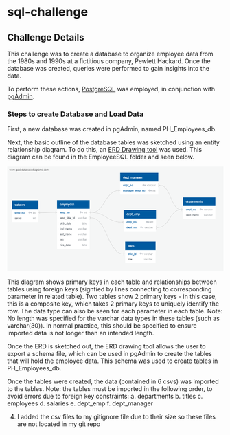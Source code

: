 # sql-challenge

## Challenge Details

This challenge was to create a database to organize employee data from the 1980s and 1990s at a fictitious company, Pewlett Hackard. Once the database was created, queries were performed to gain insights into the data.

To perform these actions, [PostgreSQL](https://www.postgresql.org/) was employed, in conjunction with [pgAdmin](https://www.pgadmin.org/).

### Steps to create Database and Load Data

First, a new database was created in pgAdmin, named PH_Employees_db.

Next, the basic outline of the database tables was sketched using an entity relationship diagram. To do this, an [ERD Drawing tool](http://www.quickdatabasediagrams.com) was used. This diagram can be found in the EmployeeSQL folder and seen below. 

![ERD](EmployeeSQL/ERD_PH_Employees_db.png)

This diagram shows primary keys in each table and relationships between tables using foreign keys (signfied by lines connecting to corresponding parameter in related table). Two tables show 2 primary keys - in this case, this is a composite key, which takes 2 primary keys to uniquely identify the row. The data type can also be seen for each parameter in each table. Note: No length was specified for the varchar data types in these tables (such as varchar(30)). In normal practice, this should be specified to ensure imported data is not longer than an intended length.

Once the ERD is sketched out, the ERD drawing tool allows the user to export a schema file, which can be used in pgAdmin to create the tables that will hold the employee data. This schema was used to create tables in PH_Employees_db.

Once the tables were created, the data (contained in 6 csvs) was imported to the tables. Note: the tables must be imported in the following order, to avoid errors due to foreign key constraints:
    a. departments
    b. titles
    c. employees
    d. salaries
    e. dept_emp
    f. dept_manager
    

    

4. I added the csv files to my gitignore file due to their size so these files are not located in my git repo
